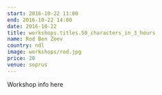 ```yaml
---
start: 2016-10-22 11:00
end: 2016-10-22 14:00
date: 2016-10-22
title: workshops.titles.50_characters_in_3_hours
name: Rod Ben Zeev
country: ndl
image: workshops/rod.jpg
price: 20
venue: soprus
---
```


Workshop info here

